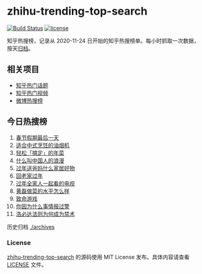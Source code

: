 # zhihu-trending-top-search

[![Build Status](https://github.com/justjavac/zhihu-trending-top-search/workflows/ci/badge.svg?branch=main)](https://github.com/justjavac/zhihu-trending-top-search/actions)
[![license](https://img.shields.io/github/license/justjavac/zhihu-trending-top-search)](https://github.com/justjavac/zhihu-trending-top-search/blob/main/LICENSE)

知乎热搜榜，记录从 2020-11-24 日开始的知乎热搜榜单。每小时抓取一次数据，按天[归档](./archives)。

## 相关项目

- [知乎热门话题](https://github.com/justjavac/zhihu-trending-hot-questions)
- [知乎热门视频](https://github.com/justjavac/zhihu-trending-hot-video)
- [微博热搜榜](https://github.com/justjavac/weibo-trending-hot-search)

## 今日热搜榜

<!-- BEGIN -->
<!-- 最后更新时间 Sat Feb 17 2024 12:10:14 GMT+0800 (China Standard Time) -->

1. [春节假期最后一天](https://www.zhihu.com/search?q=%E6%98%A5%E8%8A%82%E5%81%87%E6%9C%9F%E6%9C%80%E5%90%8E%E4%B8%80%E5%A4%A9)
1. [适合中式烹饪的油烟机](https://www.zhihu.com/search?q=%E9%80%82%E5%90%88%E4%B8%AD%E5%BC%8F%E7%83%B9%E9%A5%AA%E7%9A%84%E6%B2%B9%E7%83%9F%E6%9C%BA)
1. [轻松「搞定」的年菜](https://www.zhihu.com/search?q=%E8%BD%BB%E6%9D%BE%E3%80%8C%E6%90%9E%E5%AE%9A%E3%80%8D%E7%9A%84%E5%B9%B4%E8%8F%9C)
1. [什么叫中国人的浪漫](https://www.zhihu.com/search?q=%E4%BB%80%E4%B9%88%E5%8F%AB%E4%B8%AD%E5%9B%BD%E4%BA%BA%E7%9A%84%E6%B5%AA%E6%BC%AB)
1. [过年送爸妈什么家居好物](https://www.zhihu.com/search?q=%E8%BF%87%E5%B9%B4%E9%80%81%E7%88%B8%E5%A6%88%E4%BB%80%E4%B9%88%E5%AE%B6%E5%B1%85%E5%A5%BD%E7%89%A9)
1. [回老家过年](https://www.zhihu.com/search?q=%E5%9B%9E%E8%80%81%E5%AE%B6%E8%BF%87%E5%B9%B4)
1. [过年全家人一起看的电视](https://www.zhihu.com/search?q=%E8%BF%87%E5%B9%B4%E5%85%A8%E5%AE%B6%E4%BA%BA%E4%B8%80%E8%B5%B7%E7%9C%8B%E7%9A%84%E7%94%B5%E8%A7%86)
1. [黄磊做菜的水平怎么样](https://www.zhihu.com/search?q=%E9%BB%84%E7%A3%8A%E5%81%9A%E8%8F%9C%E7%9A%84%E6%B0%B4%E5%B9%B3%E6%80%8E%E4%B9%88%E6%A0%B7)
1. [致命游戏](https://www.zhihu.com/search?q=%E8%87%B4%E5%91%BD%E6%B8%B8%E6%88%8F)
1. [你因为什么事情报过警](https://www.zhihu.com/search?q=%E4%BD%A0%E5%9B%A0%E4%B8%BA%E4%BB%80%E4%B9%88%E4%BA%8B%E6%83%85%E6%8A%A5%E8%BF%87%E8%AD%A6)
1. [洛必达法则为何成为禁术](https://www.zhihu.com/search?q=%E6%B4%9B%E5%BF%85%E8%BE%BE%E6%B3%95%E5%88%99%E4%B8%BA%E4%BD%95%E6%88%90%E4%B8%BA%E7%A6%81%E6%9C%AF)

<!-- END -->

历史归档 [./archives](./archives)

### License

[zhihu-trending-top-search](https://github.com/justjavac/zhihu-trending-top-search) 的源码使用 MIT License
发布。具体内容请查看 [LICENSE](./LICENSE) 文件。
